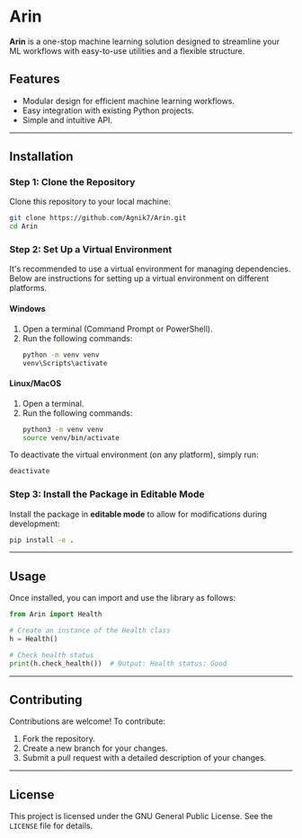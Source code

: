 # Arin

**Arin** is a one-stop machine learning solution designed to streamline your ML workflows with easy-to-use utilities and a flexible structure.

## **Features**
- Modular design for efficient machine learning workflows.
- Easy integration with existing Python projects.
- Simple and intuitive API.

---

## **Installation**

### **Step 1: Clone the Repository**
Clone this repository to your local machine:

```bash
git clone https://github.com/Agnik7/Arin.git
cd Arin
```

### **Step 2: Set Up a Virtual Environment**
It's recommended to use a virtual environment for managing dependencies. Below are instructions for setting up a virtual environment on different platforms.

#### **Windows**
1. Open a terminal (Command Prompt or PowerShell).
2. Run the following commands:
   ```bash
   python -m venv venv
   venv\Scripts\activate
   ```

#### **Linux/MacOS**
1. Open a terminal.
2. Run the following commands:
   ```bash
   python3 -m venv venv
   source venv/bin/activate
   ```

To deactivate the virtual environment (on any platform), simply run:
```bash
deactivate
```

### **Step 3: Install the Package in Editable Mode**
Install the package in **editable mode** to allow for modifications during development:

```bash
pip install -e .
```

---

## **Usage**

Once installed, you can import and use the library as follows:

```python
from Arin import Health

# Create an instance of the Health class
h = Health()

# Check health status
print(h.check_health())  # Output: Health status: Good
```

---

## **Contributing**
Contributions are welcome! To contribute:
1. Fork the repository.
2. Create a new branch for your changes.
3. Submit a pull request with a detailed description of your changes.

---

## **License**
This project is licensed under the GNU General Public License. See the `LICENSE` file for details.